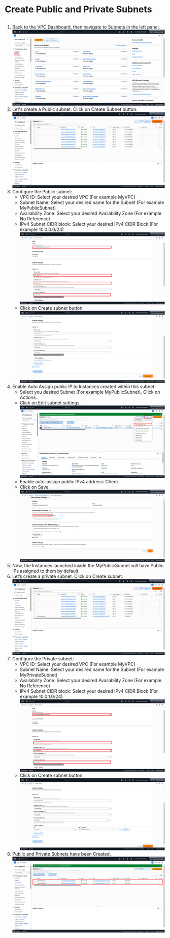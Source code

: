# Create Public and Private Subnets
##
1. Back to the VPC Dashboard, then navigate to Subnets in the left panel. ![VPC_Dashboard](Images/Dashboard_Subnet.png)
2. Let's create a Public subnet. Click on Create Subnet button. ![Create_Subnet](Images/Create_Subnet.png)
3. Configure the Public subnet:
   - VPC ID: Select your desired VPC (For example MyVPC)
   - Subnet Name: Select your desired name for the Subnet (For example MyPublicSubnet)
   - Availability Zone: Select your desired Availability Zone (For example No Reference)
   - IPv4 Subnet CIDR block: Select your desired IPv4 CIDR Block (For example 10.0.0.0/24) ![Configure_Subnet](Images/Configure_Subnet.png)
   - Click on Create subnet button. ![Created_Subnet](Images/Created_Subnet.png)
4. Enable Auto Assign public IP to Instances created within this subnet:
   - Select you desired Subnet (For example MyPublicSubnet), Click on Actions.
   - Click on Edit subnet settings. ![AutoAssignIP](Images/AutoAssignIP.png)
   - Enable auto-assign public IPv4 address: Check
   - Click on Save.![AutoAssignIP_Done](Images/AutoAssignIP_Done.png)
5. Now, the Instances launched inside the MyPublicSubnet will have Public IPs assigned to them by default.
6. Let’s create a private subnet. Click on Create subnet. ![Create_Private_Subnet](Images/Create_Private_Subnet.png)
7. Configure the Private subnet:
   - VPC ID: Select your desired VPC (For example MyVPC)
   - Subnet Name: Select your desired name for the Subnet (For example MyPrivateSubnet)
   - Availability Zone: Select your desired Availability Zone (For example No Reference)
   - IPv4 Subnet CIDR block: Select your desired IPv4 CIDR Block (For example 10.0.1.0/24) ![Configure_Subnet](Images/Configure_Private_Subnet.png)
   - Click on Create subnet button. ![Created_Subnet](Images/Created_Private_Subnet.png)
8. Public and Private Subnets have been Created. ![Created_Subnet_Done](Images/Created_Subnet_Done.png)

